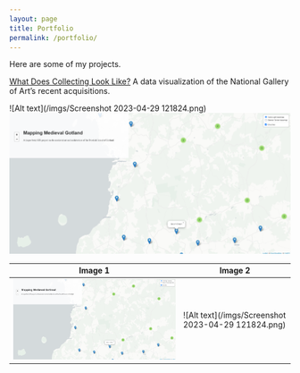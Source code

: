 ```yaml
---
layout: page
title: Portfolio
permalink: /portfolio/
---
```


Here are some of my projects. 

[What Does Collecting Look Like?](https://bzweig633.github.io/vikus-nga/) A data visualization of the National Gallery of Art’s recent acquisitions.

![Alt text](/imgs/Screenshot 2023-04-29 121824.png)  ![Alt text](/imgs/Screenshot_20221219_100138.png)


| Image 1 | Image 2 |
|---------|---------|
| ![Alt text](/imgs/Screenshot_20221219_100138.png) | ![Alt text](/imgs/Screenshot 2023-04-29 121824.png) |

